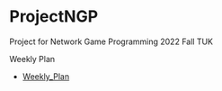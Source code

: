 # ProjectNGP
Project for Network Game Programming 2022 Fall TUK


Weekly Plan
- [Weekly_Plan](Weekly_Plan.md)

